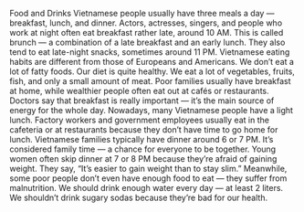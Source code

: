 Food and Drinks
Vietnamese people usually have three meals a day — breakfast, lunch, and dinner.
Actors, actresses, singers, and people who work at night often eat breakfast rather late, around 10 AM. This is called brunch — a combination of a late breakfast and an early lunch. They also tend to eat late-night snacks, sometimes around 11 PM.
Vietnamese eating habits are different from those of Europeans and Americans. We don’t eat a lot of fatty foods. Our diet is quite healthy. We eat a lot of vegetables, fruits, fish, and only a small amount of meat.
Poor families usually have breakfast at home, while wealthier people often eat out at cafés or restaurants. Doctors say that breakfast is really important — it’s the main source of energy for the whole day.
Nowadays, many Vietnamese people have a light lunch. Factory workers and government employees usually eat in the cafeteria or at restaurants because they don’t have time to go home for lunch.
Vietnamese families typically have dinner around 6 or 7 PM. It’s considered family time — a chance for everyone to be together.
Young women often skip dinner at 7 or 8 PM because they’re afraid of gaining weight. They say, “It’s easier to gain weight than to stay slim.” Meanwhile, some poor people don’t even have enough food to eat — they suffer from malnutrition.
We should drink enough water every day — at least 2 liters. We shouldn’t drink sugary sodas because they’re bad for our health.
